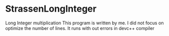# StrassenLongInteger
Long Integer multiplication
This program is written by me.
I did not focus on optimize the number of lines.
It runs with out errors in devc++ compiler
